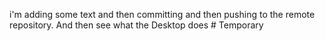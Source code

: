 i'm adding some text and then committing and then pushing to the remote repository. And then see what the Desktop does # Temporary